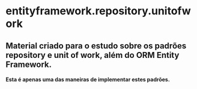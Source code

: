 # entityframework.repository.unitofwork
## Material criado para o estudo sobre os padrões repository e unit of work, além do ORM Entity Framework.
#### Esta é apenas uma das maneiras de implementar estes padrões.
